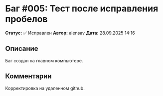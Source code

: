 # Баг #005: Тест после исправления пробелов

**Статус:** ✅ Исправлен
**Автор:** alensav
**Дата:** 28.09.2025 14:16

## Описание
Баг создан на главном компьютере.

## Комментарии
Корректировка на удаленном github.

